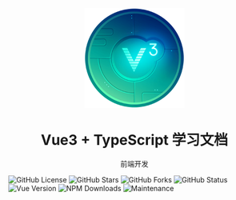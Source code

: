 <p align="center">
<img src="./docs/assets/vue3.png"
style="width:200px;"
/>
<h1 align="center">Vue3 + TypeScript 学习文档</h1>
<p align="center">
前端开发
</p>


</p>

![GitHub License](https://img.shields.io/github/license/krislorem/myblogs)
![GitHub Stars](https://img.shields.io/github/stars/krislorem/myblogs)
![GitHub Forks](https://img.shields.io/github/forks/krislorem/myblogs)
![GitHub Status](https://img.shields.io/github/workflow/status/krislorem/myblogs)
![Vue Version](https://img.shields.io/npm/v/vue)
![NPM Downloads](https://img.shields.io/npm/dw/vue)
![Maintenance](https://img.shields.io/maintenance/yes/2024)
